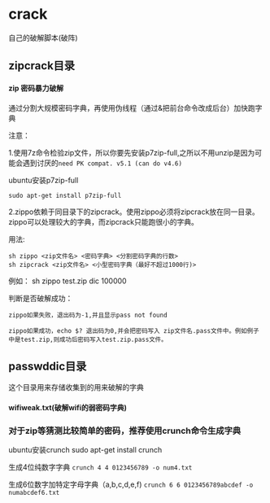 # crack
自己的破解脚本(破阵)

## zipcrack目录
#### zip 密码暴力破解
通过分割大规模密码字典，再使用伪线程（通过&把前台命令改成后台）加快跑字典

注意：

1.使用7z命令检验zip文件，所以你要先安装p7zip-full,之所以不用unzip是因为可能会遇到讨厌的`need PK compat. v5.1 (can do v4.6)` 

ubuntu安装p7zip-full

`sudo apt-get install p7zip-full`


2.zippo依赖于同目录下的zipcrack。使用zippo必须将zipcrack放在同一目录。zippo可以处理较大的字典，而zipcrack只能跑很小的字典。

用法:
 
    sh zippo <zip文件名> <密码字典> <分割密码字典的行数>
    sh zipcrack <zip文件名> <小型密码字典（最好不超过1000行)>

例如：
    sh zippo test.zip dic 100000
    
判断是否破解成功：

    zippo如果失败，退出码为-1,并且显示pass not found
    
    zippo如果成功，echo $? 退出码为0,并会把密码写入 zip文件名.pass文件中。例如例子中是test.zip,则成功后密码写入test.zip.pass文件。
    
## passwddic目录
这个目录用来存储收集到的用来破解的字典
#### wifiweak.txt(破解wifi的弱密码字典)

### 对于zip等猜测比较简单的密码，推荐使用crunch命令生成字典

ubuntu安装crunch sudo apt-get install crunch

生成4位纯数字字典 `crunch 4 4 0123456789 -o num4.txt`

生成6位数字加特定字母字典（a,b,c,d,e,f) `crunch 6 6 0123456789abcdef -o numabcdef6.txt`

